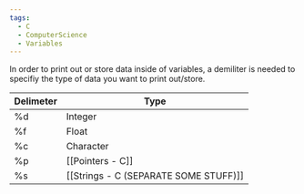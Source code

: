 ```yaml
---
tags:
  - C
  - ComputerScience
  - Variables
---
```

In order to print out or store data inside of variables, a demiliter is needed to specifiy the type of data you want to print out/store.

| Delimeter | Type                                  |
| --------- | ------------------------------------- |
| %d        | Integer                               |
| %f        | Float                                 |
| %c        | Character                             |
| %p        | [[Pointers - C]]                      |
| %s        | [[Strings - C (SEPARATE SOME STUFF)]] |

